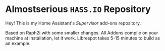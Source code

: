 # Almostserious `HASS.IO` Repository
Hey!
This is my Home Assistant's _Supervisor_ add-ons repository.

Based on Raph2i with some smaller changes.
All Addons compile on your machine at installation, let it work.
Librespot takes 5-15 minutes to build as an example.

